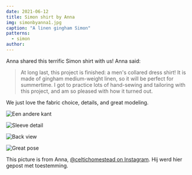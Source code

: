 ```yaml
---
date: 2021-06-12
title: Simon shirt by Anna
img: simonbyanna1.jpg
caption: "A linen gingham Simon"
patterns:
  - simon
author:
---
```


Anna shared this terrific Simon shirt with us! Anna said:

> At long last, this project is finished: a men's collared dress shirt!  It is made of gingham medium-weight linen, so it will be perfect for summertime.  I got to practice lots of hand-sewing and tailoring with this project, and am so pleased with how it turned out.

We just love the fabric choice, details, and great modeling.

![Een andere kant](simonbyanna2.jpg)

![Sleeve detail](simonbyanna3.jpg)

![Back view](simonbyanna4.jpg)

![Great pose](simonbyanna5.jpg)

<Note>

This picture is from Anna, [@celtichomestead on Instagram](https://www.instagram.com/celtichomestead/). Hij werd hier gepost met toestemming.

</Note>
